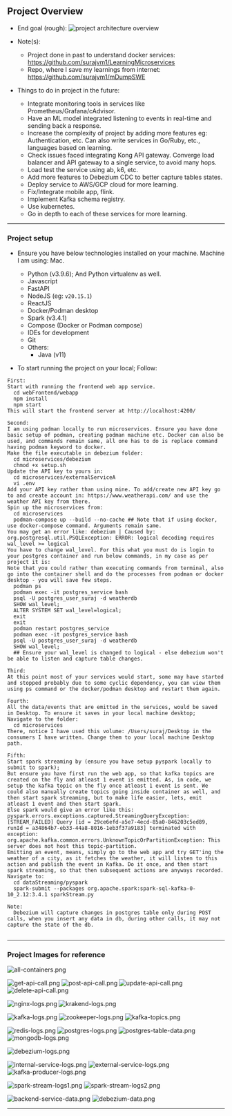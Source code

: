 ## Project Overview

- End goal (rough):
![project architecture overview](https://github.com/surajvm1/learningSWE/blob/dev/feat1/imgs_for_readme_reference/e2eDevProj.drawio.png)

- Note(s): 
  - Project done in past to understand docker services: https://github.com/surajvm1/LearningMicroservices
  - Repo, where I save my learnings from internet: https://github.com/surajvm1/mDumpSWE

- Things to do in project in the future: 
  - Integrate monitoring tools in services like Prometheus/Grafana/cAdvisor. 
  - Have an ML model integrated listening to events in real-time and sending back a response. 
  - Increase the complexity of project by adding more features eg: Authentication, etc. Can also write services in Go/Ruby, etc., languages based on learning. 
  - Check issues faced integrating Kong API gateway. Converge load balancer and API gateway to a single service, to avoid many hops. 
  - Load test the service using ab, k6, etc. 
  - Add more features to Debezium CDC to better capture tables states. 
  - Deploy service to AWS/GCP cloud for more learning. 
  - Fix/Integrate mobile app, flink. 
  - Implement Kafka schema registry. 
  - Use kubernetes. 
  - Go in depth to each of these services for more learning. 

----------------------------------------

### Project setup

- Ensure you have below technologies installed on your machine. Machine I am using: Mac. 
  - Python (v3.9.6); And Python virtualenv as well.  
  - Javascript
  - FastAPI
  - NodeJS (eg: `v20.15.1`)
  - ReactJS 
  - Docker/Podman desktop
  - Spark (v3.4.1)
  - Compose (Docker or Podman compose)
  - IDEs for development
  - Git 
  - Others:
    - Java (v11)

- To start running the project on your local; Follow: 

```
First:
Start with running the frontend web app service. 
  cd webFrontend/webapp
  npm install 
  npm start
This will start the frontend server at http://localhost:4200/

Second:
I am using podman locally to run microservices. Ensure you have done basic setup of podman, creating podman machine etc. Docker can also be used, and commands remain same, all one has to do is replace command having podman keyword to docker. 
Make the file executable in debezium folder: 
  cd microservices/debezium
  chmod +x setup.sh
Update the API key to yours in: 
  cd microservices/externalServiceA
  vi .env 
Add your API key rather than using mine. To add/create new API key go to and create account in: https://www.weatherapi.com/ and use the weather API key from there. 
Spin up the microservices from: 
  cd microservices
  podman-compose up --build --no-cache ## Note that if using docker, use docker-compose command. Arguments remain same. 
You may get an error like: debezium | Caused by: org.postgresql.util.PSQLException: ERROR: logical decoding requires wal_level >= logical
You have to change wal_level. For this what you must do is login to your postgres container and run below commands, in my case as per project it is: 
Note that you could rather than executing commands from terminal, also go into the container shell and do the processes from podman or docker desktop - you will save few steps. 
  podman ps
  podman exec -it postgres_service bash 
  psql -U postgres_user_suraj -d weatherdb
  SHOW wal_level;
  ALTER SYSTEM SET wal_level=logical;
  exit
  exit
  podman restart postgres_service
  podman exec -it postgres_service bash 
  psql -U postgres_user_suraj -d weatherdb
  SHOW wal_level;
  ## Ensure your wal_level is changed to logical - else debezium won't be able to listen and capture table changes.

Third: 
At this point most of your services would start, some may have started and stopped probably due to some cyclic dependency, you can view them using ps command or the docker/podman desktop and restart them again. 

Fourth: 
All the data/events that are emitted in the services, would be saved in Desktop. To ensure it saves in your local machine desktop; 
Navigate to the folder: 
  cd microservices
There, notice I have used this volume: /Users/suraj/Desktop in the consumers I have written. Change them to your local machine Desktop path. 

Fifth: 
Start spark streaming by (ensure you have setup pyspark locally to submit to spark); 
But ensure you have first run the web app, so that kafka topics are created on the fly and atleast 1 event is emitted. As, in code, we setup the kafka topic on the fly once atleast 1 event is sent. We could also manually create topics going inside container as well, and then start spark streaming, but to make life easier, lets, emit atleast 1 event and then start spark.
Else spark would give an error like this: pyspark.errors.exceptions.captured.StreamingQueryException: [STREAM_FAILED] Query [id = 29ce6efd-a5e7-4ecd-85a0-846203c5ed89, runId = a34864b7-eb33-44a8-8016-1eb3f37a9183] terminated with exception: org.apache.kafka.common.errors.UnknownTopicOrPartitionException: This server does not host this topic-partition.
Emitting an event, means, simply go to the web app and try GET'ing the weather of a city, as it fetches the weather, it will listen to this action and publish the event in Kafka. Do it once, and then start spark streaming, so that then subsequent actions are anyways recorded.
Navigate to: 
  cd dataStreaming/pyspark
  spark-submit --packages org.apache.spark:spark-sql-kafka-0-10_2.12:3.4.1 sparkStream.py
  
Note: 
  Debezium will capture changes in postgres table only during POST calls, when you insert any data in db, during other calls, it may not capture the state of the db.
  
```

----------------------------------------

### Project Images for reference

![all-containers.png](https://github.com/surajvm1/learningSWE/blob/dev/feat1/imgs_for_readme_reference/all-containers.png)

![get-api-call.png](https://github.com/surajvm1/learningSWE/blob/dev/feat1/imgs_for_readme_reference/get-api-call.png)
![post-api-call.png](https://github.com/surajvm1/learningSWE/blob/dev/feat1/imgs_for_readme_reference/post-api-call.png)
![update-api-call.png](https://github.com/surajvm1/learningSWE/blob/dev/feat1/imgs_for_readme_reference/update-api-call.png)
![delete-api-call.png](https://github.com/surajvm1/learningSWE/blob/dev/feat1/imgs_for_readme_reference/delete-api-call.png)

![nginx-logs.png](https://github.com/surajvm1/learningSWE/blob/dev/feat1/imgs_for_readme_reference/nginx-logs.png)
![krakend-logs.png](https://github.com/surajvm1/learningSWE/blob/dev/feat1/imgs_for_readme_reference/krakend-logs.png)

![kafka-logs.png](https://github.com/surajvm1/learningSWE/blob/dev/feat1/imgs_for_readme_reference/kafka-logs.png)
![zookeeper-logs.png](https://github.com/surajvm1/learningSWE/blob/dev/feat1/imgs_for_readme_reference/zookeeper-logs.png)
![kafka-topics.png](https://github.com/surajvm1/learningSWE/blob/dev/feat1/imgs_for_readme_reference/kafka-topics.png)

![redis-logs.png](https://github.com/surajvm1/learningSWE/blob/dev/feat1/imgs_for_readme_reference/redis-logs.png)
![postgres-logs.png](https://github.com/surajvm1/learningSWE/blob/dev/feat1/imgs_for_readme_reference/postgres-logs.png)
![postgres-table-data.png](https://github.com/surajvm1/learningSWE/blob/dev/feat1/imgs_for_readme_reference/postgres-table-data.png)
![mongodb-logs.png](https://github.com/surajvm1/learningSWE/blob/dev/feat1/imgs_for_readme_reference/mongodb-logs.png)

![debezium-logs.png](https://github.com/surajvm1/learningSWE/blob/dev/feat1/imgs_for_readme_reference/debezium-logs.png)

![internal-service-logs.png](https://github.com/surajvm1/learningSWE/blob/dev/feat1/imgs_for_readme_reference/internal-service-logs.png)
![external-service-logs.png](https://github.com/surajvm1/learningSWE/blob/dev/feat1/imgs_for_readme_reference/external-service-logs.png)
![kafka-producer-logs.png](https://github.com/surajvm1/learningSWE/blob/dev/feat1/imgs_for_readme_reference/kafka-producer-logs.png)

![spark-stream-logs1.png](https://github.com/surajvm1/learningSWE/blob/dev/feat1/imgs_for_readme_reference/spark-stream-logs1.png)
![spark-stream-logs2.png](https://github.com/surajvm1/learningSWE/blob/dev/feat1/imgs_for_readme_reference/spark-stream-logs2.png)

![backend-service-data.png](https://github.com/surajvm1/learningSWE/blob/dev/feat1/imgs_for_readme_reference/backend-service-data.png)
![debezium-data.png](https://github.com/surajvm1/learningSWE/blob/dev/feat1/imgs_for_readme_reference/debezium-data.png)

----------------------------------------
